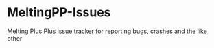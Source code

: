 # MeltingPP-Issues
Melting Plus Plus [issue tracker](https://github.com/Arkona-VS/MeltingPP-Issues/issues) for reporting bugs, crashes and the like other
